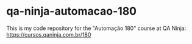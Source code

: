 # qa-ninja-automacao-180

This is my code repository for the "Automação 180" course at QA Ninja: https://cursos.qaninja.com.br/180